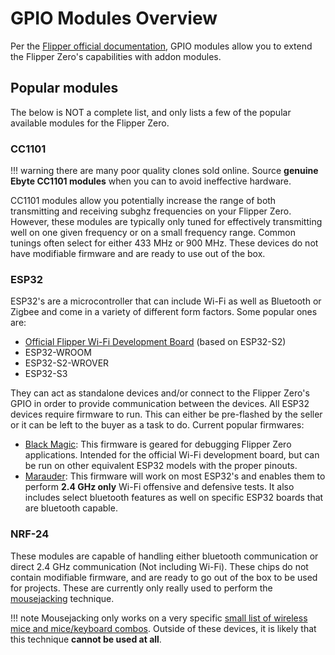 # GPIO Modules Overview
Per the [Flipper official documentation](https://docs.flipper.net/gpio-and-modules), GPIO modules allow you to extend the Flipper Zero's capabilities with addon modules. 

## Popular modules
The below is NOT a complete list, and only lists a few of the popular available modules for the Flipper Zero.

### CC1101
!!! warning
    there are many poor quality clones sold online. Source **genuine Ebyte CC1101 modules** when you can to avoid ineffective hardware.

CC1101 modules allow you potentially increase the range of both transmitting and receiving subghz frequencies on your Flipper Zero. However, these modules are typically only tuned for effectively transmitting well on one given frequency or on a small frequency range. Common tunings often select for either 433 MHz or 900 MHz. These devices do not have modifiable firmware and are ready to use out of the box. 

### ESP32
ESP32's are a microcontroller that can include Wi-Fi as well as Bluetooth or Zigbee and come in a variety of different form factors. Some popular ones are:

- [Official Flipper Wi-Fi Development Board](https://docs.flipper.net/development/hardware/Wi-Fi-developer-board) (based on ESP32-S2)
- ESP32-WROOM
- ESP32-S2-WROVER
- ESP32-S3

They can act as standalone devices and/or connect to the Flipper Zero's GPIO in order to provide communication between the devices. All ESP32 devices require firmware to run. This can either be pre-flashed by the seller or it can be left to the buyer as a task to do. Current popular firmwares:

- [Black Magic](https://github.com/flipperdevices/blackmagic-esp32-s2): This firmware is geared for debugging Flipper Zero applications. Intended for the official Wi-Fi development board, but can be run on other equivalent ESP32 models with the proper pinouts.
- [Marauder](https://github.com/justcallmekoko/ESP32Marauder): This firmware will work on most ESP32's and enables them to perform **2.4 GHz only** Wi-Fi offensive and defensive tests. It also includes select bluetooth features as well on specific ESP32 boards that are bluetooth capable. 


### NRF-24
These modules are capable of handling either bluetooth communication or direct 2.4 GHz communication (Not including Wi-Fi). 
These chips do not contain modifiable firmware, and are ready to go out of the box to be used for projects. These are currently only really used to perform the [mousejacking](https://www.bastille.net/research/vulnerabilities/mousejack) technique. 

!!! note
    Mousejacking only works on a very specific [small list of wireless mice and mice/keyboard combos](https://www.bastille.net/research/vulnerabilities/mousejack/affected-devices). Outside of these devices, it is likely that this technique **cannot be used at all**.